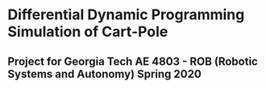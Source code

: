 # Differential Dynamic Programming Simulation of Cart-Pole
## Project for Georgia Tech AE 4803 - ROB (Robotic Systems and Autonomy) Spring 2020
